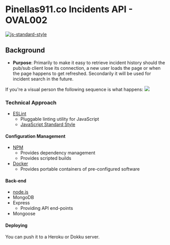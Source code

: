 # Pinellas911.co Incidents API - OVAL002

[![js-standard-style](https://img.shields.io/badge/code%20style-standard-brightgreen.svg)](http://standardjs.com/)

## Background

* **Purpose**: Primarily to make it easy to retrieve incident history should the pub/sub client lose its connection, a new user loads the page or when the page happens to get refreshed. Secondarily it will be used for incident search in the future.

If you're a visual person the following sequence is what happens:
![](https://blog.pusher.com/wp-content/uploads/2015/11/message-history-449x300.png)

### Technical Approach

- [ESLint](http://eslint.org)
  - Pluggable linting utility for JavaScript
  - [JavaScript Standard Style](http://standardjs.com/)

#### Configuration Management
- [NPM](https://www.npmjs.com)
  - Provides dependency management
  - Provides scripted builds
- [Docker](http://docker.com)
  - Provides portable containers of pre-configured software

#### Back-end
- [node.js](https://nodejs.org)
- MongoDB
- Express
  - Providing API end-points
- Mongoose

#### Deploying
You can push it to a Heroku or Dokku server.
